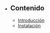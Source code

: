 - ## Contenido
    - [Introducción](/{{route}}/{{version}}/introduccion)
    - [Instalación](/{{route}}/{{version}}/instalacion)
